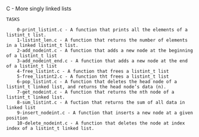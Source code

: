 C - More singly linked lists

	TASKS

		0-print_listint.c - A function that prints all the elements of a listint_t list.
		1-listint_len.c - A function that returns the number of elements in a linked listint_t list.
		2-add_nodeint.c - A function that adds a new node at the beginning of a listint_t list
		3-add_nodeint_end.c - A function that adds a new node at the end of a listint_t list
		4-free_listint.c - A function that frees a listint_t list
		5-free_listint2.c - A function tht frees a listint_t list
		6-pop_listint.c - A function that deletes the head node of a listint_t linked list, and returns the head node’s data (n).
		7-get_nodeint.c - A function that returns the nth node of a listint_t linked list.
		8-sum_listint.c - A fuction that returns the sum of all data in linked list
		9-insert_nodeint.c - A function that inserts a new node at a given position
		10-delete_nodeint.c - A function that deletes the node at index index of a listint_t linked list.
